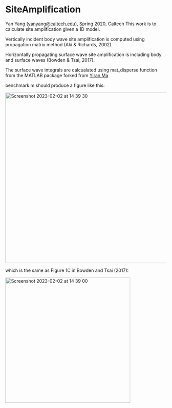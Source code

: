 # SiteAmplification
Yan Yang (yanyang@caltech.edu), Spring 2020, Caltech
This work is to calculate site amplification given a 1D model. 

Vertically incident body wave site amplification is computed using propagation matrix method (Aki & Richards, 2002).

Horizontally propagating surface wave site amplification is including body and surface waves (Bowden & Tsai, 2017).

The surface wave integrals are calcualated using mat_disperse function from the MATLAB package forked from [Yiran Ma ](https://github.com/yiran06/mat_disperse)

benchmark.m should produce a figure like this:

<img width="531" alt="Screenshot 2023-02-02 at 14 39 30" src="https://user-images.githubusercontent.com/20884599/216465879-d943042e-63ec-4b15-b613-55b6f3a93c43.png">

which is the same as Figure 1C in Bowden and Tsai (2017):

<img width="390" alt="Screenshot 2023-02-02 at 14 39 00" src="https://user-images.githubusercontent.com/20884599/216465771-0428c777-f590-441c-aea3-0eb56e3c73ce.png">

